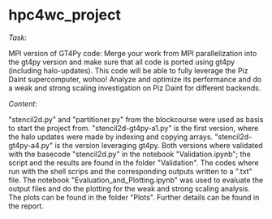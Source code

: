 # hpc4wc_project

*Task:*

MPI version of GT4Py code: Merge your work from MPI parallelization into the gt4py version and make sure that all code is ported using gt4py (including halo-updates). This code will be able to fully leverage the Piz Daint supercomputer, wohoo! Analyze and optimize its performance and do a weak and strong scaling investigation on Piz Daint for different backends.

*Content*:

"stencil2d.py" and "partitioner.py" from the blockcourse were used as basis to start the project from. "stencil2d-gt4py-a1.py" is the first version, where the halo updates were made by indexing and copying arrays. "stencil2d-gt4py-a4.py" is the version leveraging gt4py. Both versions where validated with the basecode "stencil2d.py" in the notebook "Validation.ipynb"; the script and the results are found in the folder "Validation". The codes where run with the shell scrips and the corresponding outputs written to a ".txt" file. The notebook "Evaluation_and_Plotting.ipynb" was used to evaluate the output files and do the plotting for the weak and strong scaling analysis. The plots can be found in the folder "Plots". Further details can be found in the report. 
